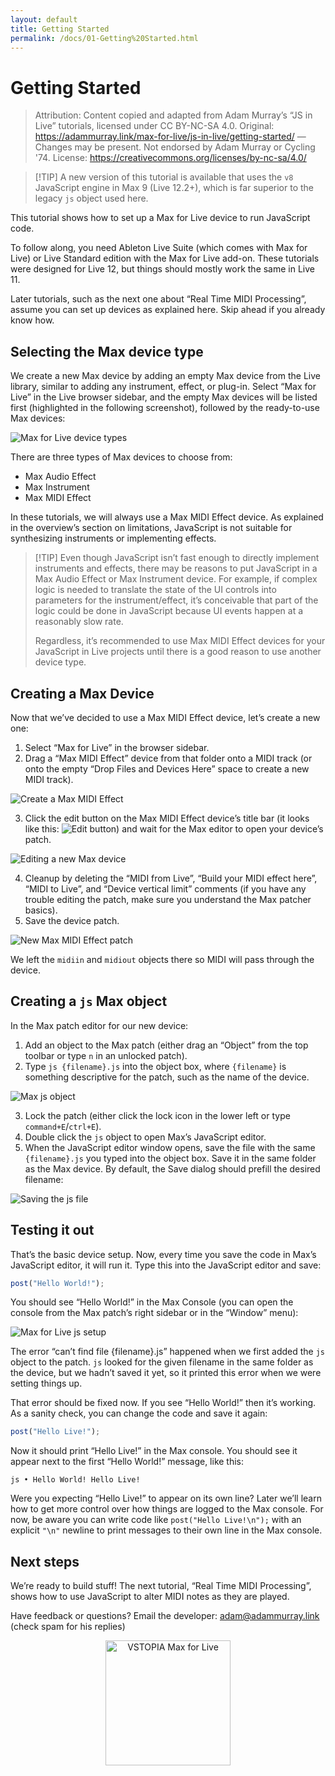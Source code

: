 ```yaml
---
layout: default
title: Getting Started
permalink: /docs/01-Getting%20Started.html
---
```


# Getting Started

> Attribution: Content copied and adapted from Adam Murray’s “JS in Live” tutorials, licensed under CC BY-NC-SA 4.0. Original: https://adammurray.link/max-for-live/js-in-live/getting-started/ — Changes may be present. Not endorsed by Adam Murray or Cycling '74. License: https://creativecommons.org/licenses/by-nc-sa/4.0/

> <span class="tip-marker">[!TIP]</span> A new version of this tutorial is available that uses the <code class="max9-object">v8</code> JavaScript engine in Max 9 (Live 12.2+), which is far superior to the legacy <code class="max-object">js</code> object used here.

This tutorial shows how to set up a Max for Live device to run JavaScript code.

To follow along, you need Ableton Live Suite (which comes with Max for Live) or Live Standard edition with the Max for Live add-on. These tutorials were designed for Live 12, but things should mostly work the same in Live 11.

Later tutorials, such as the next one about “Real Time MIDI Processing”, assume you can set up devices as explained here. Skip ahead if you already know how.

## Selecting the Max device type

We create a new Max device by adding an empty Max device from the Live library, similar to adding any instrument, effect, or plug-in. Select “Max for Live” in the Live browser sidebar, and the empty Max devices will be listed first (highlighted in the following screenshot), followed by the ready-to-use Max devices:

![Max for Live device types](https://adammurray.link/max-for-live/js-in-live/getting-started/max-for-live-device-types.png)

There are three types of Max devices to choose from:

- Max Audio Effect
- Max Instrument
- Max MIDI Effect

In these tutorials, we will always use a Max MIDI Effect device. As explained in the overview’s section on limitations, JavaScript is not suitable for synthesizing instruments or implementing effects.

> <span class="tip-marker">[!TIP]</span> Even though JavaScript isn’t fast enough to directly implement instruments and effects, there may be reasons to put JavaScript in a Max Audio Effect or Max Instrument device. For example, if complex logic is needed to translate the state of the UI controls into parameters for the instrument/effect, it’s conceivable that part of the logic could be done in JavaScript because UI events happen at a reasonably slow rate.
>
> Regardless, it’s recommended to use Max MIDI Effect devices for your JavaScript in Live projects until there is a good reason to use another device type.

## Creating a Max Device

Now that we’ve decided to use a Max MIDI Effect device, let’s create a new one:

1. Select “Max for Live” in the browser sidebar.
2. Drag a “Max MIDI Effect” device from that folder onto a MIDI track (or onto the empty “Drop Files and Devices Here” space to create a new MIDI track).

![Create a Max MIDI Effect](https://adammurray.link/max-for-live/js-in-live/getting-started/create-max-midi-effect.png)

3. Click the edit button on the Max MIDI Effect device’s title bar (it looks like this: ![Edit button](https://adammurray.link/max-for-live/js-in-live/getting-started/edit-device-button.png)) and wait for the Max editor to open your device’s patch.

![Editing a new Max device](https://adammurray.link/max-for-live/js-in-live/getting-started/editing-a-new-max-device.png)

4. Cleanup by deleting the “MIDI from Live”, “Build your MIDI effect here”, “MIDI to Live”, and “Device vertical limit” comments (if you have any trouble editing the patch, make sure you understand the Max patcher basics).
5. Save the device patch.

![New Max MIDI Effect patch](https://adammurray.link/max-for-live/js-in-live/getting-started/new-max-midi-effect-patch.png)

We left the <code class="max-object">midiin</code> and <code class="max-object">midiout</code> objects there so MIDI will pass through the device.

## Creating a <code class="max-object">js</code> Max object

In the Max patch editor for our new device:

1. Add an object to the Max patch (either drag an “Object” from the top toolbar or type `n` in an unlocked patch).
2. Type <code class="max-object">js {filename}.js</code> into the object box, where `{filename}` is something descriptive for the patch, such as the name of the device.

![Max js object](https://adammurray.link/max-for-live/js-in-live/getting-started/max-js-object.png)

3. Lock the patch (either click the lock icon in the lower left or type `command+E`/`ctrl+E`).
4. Double click the <code class="max-object">js</code> object to open Max’s JavaScript editor.
5. When the JavaScript editor window opens, save the file with the same `{filename}.js` you typed into the object box. Save it in the same folder as the Max device. By default, the Save dialog should prefill the desired filename:

![Saving the js file](https://adammurray.link/max-for-live/js-in-live/getting-started/saving-the-js-file.png)

## Testing it out

That’s the basic device setup. Now, every time you save the code in Max’s JavaScript editor, it will run it. Type this into the JavaScript editor and save:

```js
post("Hello World!");
```

You should see “Hello World!” in the Max Console (you can open the console from the Max patch’s right sidebar or in the “Window” menu):

![Max for Live js setup](https://adammurray.link/max-for-live/js-in-live/getting-started/max-for-live-js-setup.png)

The error “can’t find file {filename}.js” happened when we first added the <code class="max-object">js</code> object to the patch. <code class="max-object">js</code> looked for the given filename in the same folder as the device, but we hadn’t saved it yet, so it printed this error when we were setting things up.

That error should be fixed now. If you see “Hello World!” then it’s working. As a sanity check, you can change the code and save it again:

```js
post("Hello Live!");
```

Now it should print “Hello Live!” in the Max console. You should see it appear next to the first “Hello World!” message, like this:

```
js • Hello World! Hello Live!
```

Were you expecting “Hello Live!” to appear on its own line? Later we’ll learn how to get more control over how things are logged to the Max console. For now, be aware you can write code like `post("Hello Live!\n");` with an explicit `"\n"` newline to print messages to their own line in the Max console.

## Next steps

We’re ready to build stuff! The next tutorial, “Real Time MIDI Processing”, shows how to use JavaScript to alter MIDI notes as they are played.

Have feedback or questions? Email the developer: adam@adammurray.link (check spam for his replies)

<p align="center">
  <img src="https://vstopia.com/VSTOPIA_MEDIA/VSTOPIA-max-for-live-logo.png" alt="VSTOPIA Max for Live" width="200" />
  
</p>